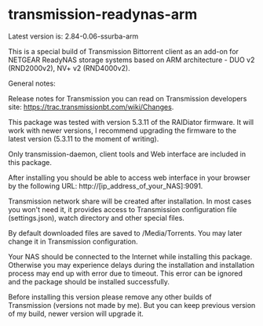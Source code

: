 # transmission-readynas-arm

Latest version is: 2.84-0.06-ssurba-arm

This is a special build of Transmission Bittorrent client as an add-on for NETGEAR ReadyNAS storage systems based on ARM architecture - DUO v2 (RND2000v2), NV+ v2 (RND4000v2).

General notes:

Release notes for Transmission you can read on Transmission developers site: https://trac.transmissionbt.com/wiki/Changes.

This package was tested with version 5.3.11 of the RAIDiator firmware. It will work with newer versions, I recommend upgrading the firmware to the latest version (5.3.11 to the moment of writing).

Only transmission-daemon, client tools and Web interface are included in this package.

After installing you should be able to access web interface in your browser by the following URL: http://[ip_address_of_your_NAS]:9091.

Transmission network share will be created after installation. In most cases you won't need it, it provides access to Transmission configuration file (settings.json), watch directory and other special files.

By default downloaded files are saved to /Media/Torrents. You may later change it in Transmission configuration.

Your NAS should be connected to the Internet while installing this package. Otherwise you may experience delays during the installation and installation process may end up with error due to timeout. This error can be ignored and the package should be installed successfully.

Before installing this version please remove any other builds of Transmission (versions not made by me). But you can keep previous version of my build, newer version will upgrade it.
